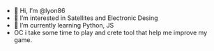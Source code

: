 - 👋 Hi, I’m @lyon86
- 👀 I’m interested in Satellites and Electronic Desing
- 🌱 I’m currently learning Python, JS
- OC i take some time to play and crete tool that help me improve my game.

<!---
lyon86/lyon86 is a ✨ special ✨ repository because its `README.md` (this file) appears on your GitHub profile.
You can click the Preview link to take a look at your changes.
--->
